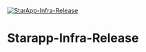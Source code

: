 [![StarApp-Infra-Release](https://github.com/diegodocs/starapp-infra-release/actions/workflows/terraform-starapp-release.yml/badge.svg)](https://github.com/diegodocs/starapp-infra-release/actions/workflows/terraform-starapp-release.yml)

# Starapp-Infra-Release
